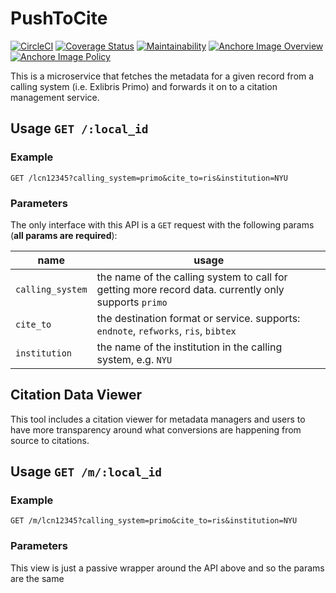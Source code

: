 # PushToCite

[![CircleCI](https://circleci.com/gh/NYULibraries/push_to_cite.svg?style=svg)](https://circleci.com/gh/NYULibraries/push_to_cite)
[![Coverage Status](https://coveralls.io/repos/github/NYULibraries/push_to_cite/badge.svg?branch=master)](https://coveralls.io/github/NYULibraries/push_to_cite?branch=master)
[![Maintainability](https://api.codeclimate.com/v1/badges/d877057903a687d5ac36/maintainability)](https://codeclimate.com/github/NYULibraries/push_to_cite/maintainability)
[![Anchore Image Overview](https://anchore.io/service/badges/image/bf11bfdf428b679b28ae99fa6be65de1071bfcb15ffdbc677b81d075fdc3607b)](https://anchore.io/image/dockerhub/nyulibraries%2Fpushtocite%3Amaster)
[![Anchore Image Policy](https://anchore.io/service/badges/policy/bf11bfdf428b679b28ae99fa6be65de1071bfcb15ffdbc677b81d075fdc3607b?registry=dockerhub&repository=nyulibraries/pushtocite&tag=master)](https://anchore.io)

This is a microservice that fetches the metadata for a given record from a calling system (i.e. Exlibris Primo) and forwards it on to a citation management service.

## Usage `GET /:local_id`

### Example
```
GET /lcn12345?calling_system=primo&cite_to=ris&institution=NYU
```

### Parameters

The only interface with this API is a `GET` request with the following params (**all params are required**):

|name|usage|
|----|-----|
| `calling_system` | the name of the calling system to call for getting more record data. currently only supports `primo` |
| `cite_to` | the destination format or service. supports: `endnote`, `refworks`, `ris`, `bibtex` |
| `institution` | the name of the institution in the calling system, e.g. `NYU` |

## Citation Data Viewer

This tool includes a citation viewer for metadata managers and users to have more transparency around what conversions are happening from source to citations.

## Usage `GET /m/:local_id`

### Example
```
GET /m/lcn12345?calling_system=primo&cite_to=ris&institution=NYU
```

### Parameters

This view is just a passive wrapper around the API above and so the params are the same
